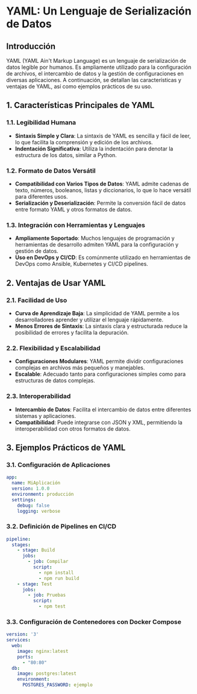 
# YAML: Un Lenguaje de Serialización de Datos

## Introducción

YAML (YAML Ain't Markup Language) es un lenguaje de serialización de datos legible por humanos. Es ampliamente utilizado para la configuración de archivos, el intercambio de datos y la gestión de configuraciones en diversas aplicaciones. A continuación, se detallan las características y ventajas de YAML, así como ejemplos prácticos de su uso.

## 1. Características Principales de YAML

### 1.1. Legibilidad Humana
- **Sintaxis Simple y Clara**: La sintaxis de YAML es sencilla y fácil de leer, lo que facilita la comprensión y edición de los archivos.
- **Indentación Significativa**: Utiliza la indentación para denotar la estructura de los datos, similar a Python.

### 1.2. Formato de Datos Versátil
- **Compatibilidad con Varios Tipos de Datos**: YAML admite cadenas de texto, números, booleanos, listas y diccionarios, lo que lo hace versátil para diferentes usos.
- **Serialización y Deserialización**: Permite la conversión fácil de datos entre formato YAML y otros formatos de datos.

### 1.3. Integración con Herramientas y Lenguajes
- **Ampliamente Soportado**: Muchos lenguajes de programación y herramientas de desarrollo admiten YAML para la configuración y gestión de datos.
- **Uso en DevOps y CI/CD**: Es comúnmente utilizado en herramientas de DevOps como Ansible, Kubernetes y CI/CD pipelines.

## 2. Ventajas de Usar YAML

### 2.1. Facilidad de Uso
- **Curva de Aprendizaje Baja**: La simplicidad de YAML permite a los desarrolladores aprender y utilizar el lenguaje rápidamente.
- **Menos Errores de Sintaxis**: La sintaxis clara y estructurada reduce la posibilidad de errores y facilita la depuración.

### 2.2. Flexibilidad y Escalabilidad
- **Configuraciones Modulares**: YAML permite dividir configuraciones complejas en archivos más pequeños y manejables.
- **Escalable**: Adecuado tanto para configuraciones simples como para estructuras de datos complejas.

### 2.3. Interoperabilidad
- **Intercambio de Datos**: Facilita el intercambio de datos entre diferentes sistemas y aplicaciones.
- **Compatibilidad**: Puede integrarse con JSON y XML, permitiendo la interoperabilidad con otros formatos de datos.

## 3. Ejemplos Prácticos de YAML

### 3.1. Configuración de Aplicaciones
```yaml
app:
  name: MiAplicación
  version: 1.0.0
  environment: producción
  settings:
    debug: false
    logging: verbose
```

### 3.2. Definición de Pipelines en CI/CD
```yaml
pipeline:
  stages:
    - stage: Build
      jobs:
        - job: Compilar
          script: 
            - npm install
            - npm run build
    - stage: Test
      jobs:
        - job: Pruebas
          script: 
            - npm test
```

### 3.3. Configuración de Contenedores con Docker Compose
```yaml
version: '3'
services:
  web:
    image: nginx:latest
    ports:
      - "80:80"
  db:
    image: postgres:latest
    environment:
      POSTGRES_PASSWORD: ejemplo
```

